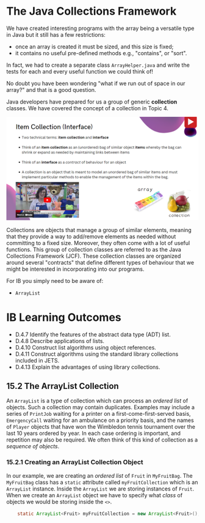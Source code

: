 # The Java Collections Framework

We have created interesting programs with the array being a versatile type in Java but it still has a few restrictions:
- once an array is created it must be sized, and this size is fixed;
- it contains no useful pre-defined methods e.g., "contains", or "sort".

In fact, we had to create a separate class `ArrayHelper.java` and write the tests for each and every useful function we could think of!

No doubt you have been wondering "what if we run out of space in our array?" and that is a good question.

Java developers have prepared for us a group of generic <b>collection</b> classes. We have covered the concept of a collection in Topic 4.

<img src="https://raw.githubusercontent.com/stedwardscollegemt/ib-cs-java-codeventure-2025/main/chapters/img/topic_4_slides_item_collection.png"/>

Collections are objects that manage a group of similar elements, meaning that they provide a way to add/remove elements as needed without committing to a fixed size. Moreover, they often come with a lot of useful functions. This group of collection classes are referred to as the Java Collections Framework (JCF). These collection classes are organized around several "contracts" that define different types of behaviour that we might be interested in incorporating into our programs.

For IB you simply need to be aware of:
- `ArrayList`

# IB Learning Outcomes

- D.4.7 Identify the features of the abstract data type (ADT) list.
- D.4.8 Describe applications of lists.
- D.4.10 Construct list algorithms using object references.
- D.4.11 Construct algorithms using the standard library collections included in JETS.
- D.4.13 Explain the advantages of using library collections. 

## 15.2 The ArrayList Collection

An `ArrayList` is a type of collection which can process an *ordered list* of objects. Such a collection may contain duplicates. Examples may include a series of `PrintJob` waiting for a printer on a first-come-first-served basis, `EmergencyCall` waiting for an ambulance on a priority basis, and the names of `Player` objects that have won the Wimbledon tennis tournament over the last 10 years ordered by year. In each case ordering is important, and repetition may also be required. We often think of this kind of collection as a *sequence of objects*.

### 15.2.1 Creating an ArrayList Collection Object

In our example, we are creating an *ordered list* of `Fruit` in `MyFruitBag`. The `MyFruitBag` class has a `static` attribute called `myFruitCollection` which is an `ArrayList` instance. Inside the `ArrayList` we are storing instances of `Fruit`. When we create an `ArrayList` object we have to specify what *class* of objects we would be storing inside the `<>`.

```java
    static ArrayList<Fruit> myFruitCollection = new ArrayList<Fruit>();
```